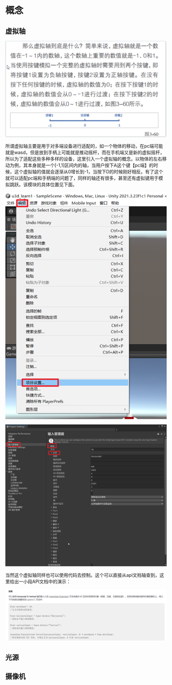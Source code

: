 # 概念

## 虚拟轴

![image-20230516213336881](概念及基础.assets/image-20230516213336881.png)

​	所谓虚拟轴主要是用于对多端设备进行适配的，如一个物体的移动，在pc端可能就是wasd，但是放到手柄上可能就是推动摇杆，而在手机端又是新的虚拟摇杆，所以为了适配这些多种多样的设备，这里引入一个虚拟轴的概念。以物体的左右移动为例，其本身就是一个[-1,1]区间内的轴，当用户按下A这个键【pc端】的时候，这个虚拟轴的值就会逐渐从0增长到-1，当按下D的时候刚好相反。有了这个就可以适配pc端和手柄端的问题了，同样的轴还有很多，甚至还有虚拟键用于模拟跳跃。该模块的具体位置见下面。

![image-20230516213614238](概念及基础.assets/image-20230516213614238.png)

![image-20230516213823258](概念及基础.assets/image-20230516213823258.png)

当然这个虚拟轴同样也可以使用代码去控制。这个可以直接从api文档轴查到，这里给出一小段API文档中的演示：

![image-20230516214057627](概念及基础.assets/image-20230516214057627.png)

## 光源



## 摄像机